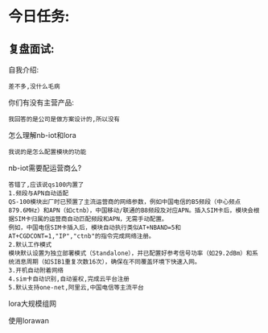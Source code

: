 # 今日任务:

## 复盘面试:

自我介绍:

```
差不多,没什么毛病
```

你们有没有主营产品:

```
我回答的是公司是做方案设计的,所以没有
```

怎么理解nb-iot和lora

```
我说的是怎么配置模块的功能
```

nb-iot需要配运营商么?

```
答错了,应该说qs100内置了
1.频段与APN自动适配
QS-100模块出厂时已预置了主流运营商的网络参数，例如中国电信的B5频段（中心频点879.6MHz）和APN（如ctnb），中国移动/联通的B8频段及对应APN。插入SIM卡后，模块会根据SIM卡归属的运营商自动匹配频段和APN，无需手动配置。
例如，中国电信SIM卡插入后，模块自动执行类似AT+NBAND=5和AT+CGDCONT=1,"IP","ctnb"的指令完成网络注册。
2.默认工作模式
模块默认设置为独立部署模式（Standalone），并已配置好参考信号功率（如29.2dBm）和系统消息周期（如SIB1重复次数16次），确保在不同覆盖环境下快速入网。
3.开机自动附着网络
4.sim卡自动识别,自动鉴权,完成云平台注册
5.默认支持one-net,阿里云,中国电信等主流平台
```

lora大规模组网

使用lorawan